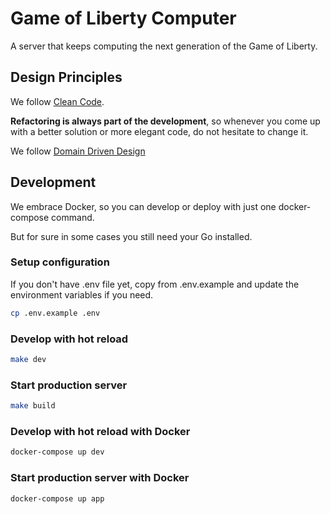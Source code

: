 # Game of Liberty Computer

A server that keeps computing the next generation of the Game of Liberty.

## Design Principles

We follow [Clean Code](https://gist.github.com/wojteklu/73c6914cc446146b8b533c0988cf8d29).

**Refactoring is always part of the development**, so whenever you come up with a better solution or more elegant code, do not hesitate to change it.

We follow [Domain Driven Design](https://en.wikipedia.org/wiki/Domain-driven_design)

## Development

We embrace Docker, so you can develop or deploy with just one docker-compose command.

But for sure in some cases you still need your Go installed.

### Setup configuration

If you don't have .env file yet, copy from .env.example and update the environment variables if you need.

```bash
cp .env.example .env
```

### Develop with hot reload

```bash
make dev
```

### Start production server

```bash
make build
```

### Develop with hot reload with Docker

```bash
docker-compose up dev
```

### Start production server with Docker

```bash
docker-compose up app
```
